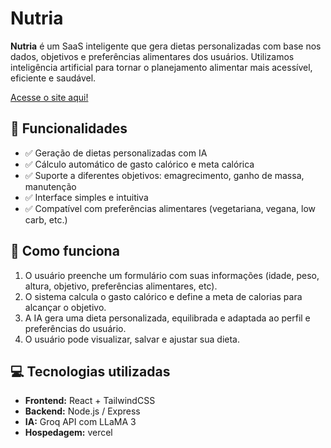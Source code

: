 # Nutria

**Nutria** é um SaaS inteligente que gera dietas personalizadas com base nos dados, objetivos e preferências alimentares dos usuários. Utilizamos inteligência artificial para tornar o planejamento alimentar mais acessível, eficiente e saudável.

[Acesse o site aqui!](https://nutria-ia.vercel.app)

## 🚀 Funcionalidades

- ✅ Geração de dietas personalizadas com IA
- ✅ Cálculo automático de gasto calórico e meta calórica
- ✅ Suporte a diferentes objetivos: emagrecimento, ganho de massa, manutenção
- ✅ Interface simples e intuitiva
- ✅ Compatível com preferências alimentares (vegetariana, vegana, low carb, etc.)

## 🧠 Como funciona

1. O usuário preenche um formulário com suas informações (idade, peso, altura, objetivo, preferências alimentares, etc).
2. O sistema calcula o gasto calórico e define a meta de calorias para alcançar o objetivo.
3. A IA gera uma dieta personalizada, equilibrada e adaptada ao perfil e preferências do usuário.
4. O usuário pode visualizar, salvar e ajustar sua dieta.

## 💻 Tecnologias utilizadas

- **Frontend:** React + TailwindCSS
- **Backend:** Node.js / Express 
- **IA:** Groq API com LLaMA 3
- **Hospedagem:** vercel

